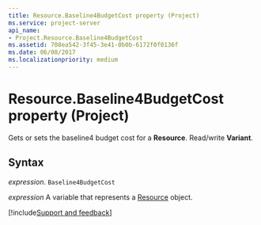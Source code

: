 ```yaml
---
title: Resource.Baseline4BudgetCost property (Project)
ms.service: project-server
api_name:
- Project.Resource.Baseline4BudgetCost
ms.assetid: 708ea542-3f45-3e41-0b0b-6172f0f0136f
ms.date: 06/08/2017
ms.localizationpriority: medium
---
```



# Resource.Baseline4BudgetCost property (Project)

Gets or sets the baseline4 budget cost for a **Resource**. Read/write **Variant**.


## Syntax

_expression_. `Baseline4BudgetCost`

_expression_ A variable that represents a [Resource](./Project.Resource.md) object.

[!include[Support and feedback](~/includes/feedback-boilerplate.md)]